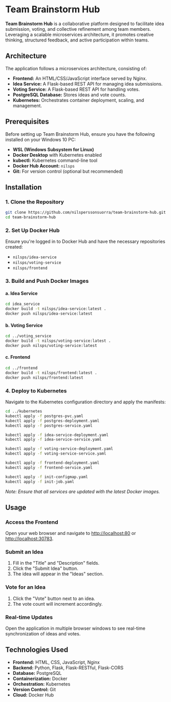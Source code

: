 # Team Brainstorm Hub

**Team Brainstorm Hub** is a collaborative platform designed to facilitate idea submission, voting, and collective refinement among team members. Leveraging a scalable microservices architecture, it promotes creative thinking, structured feedback, and active participation within teams.

## Architecture

The application follows a microservices architecture, consisting of:

- **Frontend:** An HTML/CSS/JavaScript interface served by Nginx.
- **Idea Service:** A Flask-based REST API for managing idea submissions.
- **Voting Service:** A Flask-based REST API for handling votes.
- **PostgreSQL Database:** Stores ideas and vote counts.
- **Kubernetes:** Orchestrates container deployment, scaling, and management.

## Prerequisites

Before setting up Team Brainstorm Hub, ensure you have the following installed on your Windows 10 PC:

- **WSL (Windows Subsystem for Linux)**
- **Docker Desktop** with Kubernetes enabled
- **kubectl:** Kubernetes command-line tool
- **Docker Hub Account:** `nilsps`
- **Git:** For version control (optional but recommended)

## Installation

### 1. Clone the Repository

```bash
git clone https://github.com/nilsperssonsuorra/team-brainstorm-hub.git
cd team-brainstorm-hub
```

### 2. Set Up Docker Hub

Ensure you're logged in to Docker Hub and have the necessary repositories created:

- `nilsps/idea-service`
- `nilsps/voting-service`
- `nilsps/frontend`

### 3. Build and Push Docker Images

#### a. Idea Service

```bash
cd idea_service
docker build -t nilsps/idea-service:latest .
docker push nilsps/idea-service:latest
```

#### b. Voting Service

```bash
cd ../voting_service
docker build -t nilsps/voting-service:latest .
docker push nilsps/voting-service:latest
```

#### c. Frontend

```bash
cd ../frontend
docker build -t nilsps/frontend:latest .
docker push nilsps/frontend:latest
```

### 4. Deploy to Kubernetes

Navigate to the Kubernetes configuration directory and apply the manifests:

```bash
cd ../kubernetes
kubectl apply -f postgres-pvc.yaml
kubectl apply -f postgres-deployment.yaml
kubectl apply -f postgres-service.yaml

kubectl apply -f idea-service-deployment.yaml
kubectl apply -f idea-service-service.yaml

kubectl apply -f voting-service-deployment.yaml
kubectl apply -f voting-service-service.yaml

kubectl apply -f frontend-deployment.yaml
kubectl apply -f frontend-service.yaml

kubectl apply -f init-configmap.yaml
kubectl apply -f init-job.yaml
```

*Note: Ensure that all services are updated with the latest Docker images.*

## Usage

### Access the Frontend

Open your web browser and navigate to [http://localhost:80](http://localhost:80) or [http://localhost:30783](http://localhost:30783).

### Submit an Idea

1. Fill in the "Title" and "Description" fields.
2. Click the "Submit Idea" button.
3. The idea will appear in the "Ideas" section.

### Vote for an Idea

1. Click the "Vote" button next to an idea.
2. The vote count will increment accordingly.

### Real-time Updates

Open the application in multiple browser windows to see real-time synchronization of ideas and votes.

## Technologies Used

- **Frontend:** HTML, CSS, JavaScript, Nginx
- **Backend:** Python, Flask, Flask-RESTful, Flask-CORS
- **Database:** PostgreSQL
- **Containerization:** Docker
- **Orchestration:** Kubernetes
- **Version Control:** Git
- **Cloud:** Docker Hub
